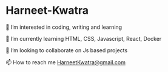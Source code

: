# Harneet-Kwatra

👀 I’m interested in coding, writing and learning

🌱 I’m currently learning HTML, CSS, Javascript, React, Docker

💞️ I’m looking to collaborate on Js based projects

📫 How to reach me HarneetKwatra@gmail.com
